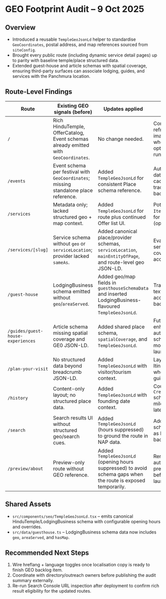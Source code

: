 # GEO Footprint Audit – 9 Oct 2025

## Overview
- Introduced a reusable `TempleGeoJsonLd` helper to standardise `GeoCoordinates`, postal address, and map references sourced from `siteConfig`.
- Brought every public route (including dynamic service detail pages) up to parity with baseline temple/place structured data.
- Extended guest-house and article schemas with spatial coverage, ensuring third-party surfaces can associate lodging, guides, and services with the Panchmura location.

## Route-Level Findings
| Route | Existing GEO signals (before) | Updates applied | Follow-ups |
| --- | --- | --- | --- |
| `/` | Rich HinduTemple, OfferCatalog, Event schemas already emitted with `GeoCoordinates`. | No change needed. | Consider refreshing hero imagery sizing when image optimisation task runs. |
| `/events` | Event schema per festival with `GeoCoordinates`; missing standalone place reference. | Added `TempleGeoJsonLd` for consistent Place schema reference. | Automate festival date refresh cadence (already tracked in backlog). |
| `/services` | Metadata only; lacked structured geo + map context. | Added `TempleGeoJsonLd` for route plus continued Offer list UI. | Potential future `ItemList` schema for services (optional). |
| `/services/[slug]` | Service schema without `geo` or `serviceLocation`; provider lacked `sameAs`. | Added canonical place/provider schemas, `serviceLocation`, `mainEntityOfPage`, and route-level geo JSON-LD. | Evaluate per-service imagery alt coverage during accessibility audit. |
| `/guest-house` | LodgingBusiness schema emitted without `geo`/`areaServed`. | Added geo/map fields in `guesthouseSchemaData` and inserted LodgingBusiness-flavoured `TempleGeoJsonLd`. | Track gallery alt-text updates under accessibility backlog. |
| `/guides/guest-house-experiences` | Article schema missing spatial coverage and GE0 JSON-LD. | Added shared place schema, `spatialCoverage`, and `TempleGeoJsonLd`. | Future enhancement: author listicle schema variants as more guides launch. |
| `/plan-your-visit` | No structured data beyond breadcrumb JSON-LD. | Added `TempleGeoJsonLd` with visitor/tourism context. | Layer travel Itinerary schema when long-form guide expands. |
| `/history` | Content-only layout; no structured place data. | Added `TempleGeoJsonLd` with founding date context. | Could add `CreativeWorkSeries` schema for milestone timeline later. |
| `/search` | Search results UI without structured geo/search cues. | Added `TempleGeoJsonLd` (hours suppressed) to ground the route in NAP data. | Add SearchAction schema (tracked as low-priority backlog). |
| `/preview/about` | Preview-only route without GEO reference. | Added `TempleGeoJsonLd` (opening hours suppressed) to avoid schema gaps when the route is exposed temporarily. | Remove or authenticate preview route before production launch. |

## Shared Assets
- `src/components/seo/TempleGeoJsonLd.tsx` – emits canonical HinduTemple/LodgingBusiness schema with configurable opening hours and overrides.
- `src/data/guesthouse.ts` – LodgingBusiness schema data now includes `geo`, `areaServed`, and `hasMap`.

## Recommended Next Steps
1. Wire hreflang + language toggles once localisation copy is ready to finish GEO backlog item.
2. Coordinate with directory/outreach owners before publishing the audit summary externally.
3. Re-run Search Console URL inspection after deployment to confirm rich result eligibility for the updated routes.
